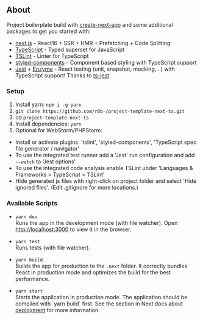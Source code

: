 ## About

Project boilerplate build with [create-next-app](https://open.segment.com/create-next-app) and some additional packages to get you started with:
- [next.js](https://github.com/zeit/next.js/) - React16 + SSR + HMR + Prefetching + Code Splitting
- [TypeScript](https://www.typescriptlang.org) - Typed superset for JavaScript
- [TSLint](https://palantir.github.io/tslint/) - Linter for TypeScript
- [styled-components](https://www.styled-components.com/) - Component based styling with TypeScript support
- [Jest](https://facebook.github.io/jest/) + [Enzyme](http://airbnb.io/enzyme/) - React testing (unit, snapshot, mocking,...) with TypeScript support! Thanks to [ts-jest](https://github.com/kulshekhar/ts-jest)
      
### Setup

1. Install yarn: `npm i -g yarn`
2. `git clone https://github.com/r0b-/project-template-next-ts.git`
3. cd `project-template-next-ts`
4. Install dependencies: `yarn`
5. Optional for WebStorm/PHPStorm:<br> 
- Install or activate plugins: 'tslint', 'styled-components', 'TypeScript spec file generator / navigator'
- To use the integrated test runner add a 'Jest' run configuration and add `--watch` to 'Jest options'
- To use the integrated code analysis enable TSLint under 'Languages & Frameworks > TypeScript > TSLint'   
- Hide generated js files with right-click on project folder and select 'Hide ignored files'. (Edit .gitignore for more locations.)

### Available Scripts

- `yarn dev`<br>Runs the app in the development mode (with file watcher).
Open [http://localhost:3000](http://localhost:3000) to view it in the browser.

- `yarn test`<br>Runs tests (with file watcher).

- `yarn build`<br>Builds the app for production to the `.next` folder.
It correctly bundles React in production mode and optimizes the build for the best performance.

- `yarn start`<br>Starts the application in production mode.
The application should be compiled with \`yarn build\` first.
See the section in Next docs about [deployment](https://github.com/zeit/next.js/wiki/Deployment) for more information.
